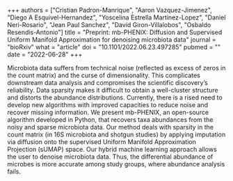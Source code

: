 +++
authors = ["Cristian Padron-Manrique", "Aaron Vazquez-Jimenez", "Diego A Esquivel-Hernandez", "Yoscelina Estrella Martinez-Lopez", "Daniel Neri-Rosario", "Jean Paul Sanchez", "David Giron-Villalobos", "Osbaldo Resendis-Antonio"]
title = "Preprint: mb-PHENIX: Diffusion and Supervised Uniform Manifold Approximation for denoising microbiota data"
journal = "bioRxiv"
what = "article"
doi = "10.1101/2022.06.23.497285"
pubmed = ""
date = "2022-06-28"
+++

Microbiota data suffers from technical noise (reflected as excess of zeros in the count matrix) and the curse of dimensionality. This complicates downstream data analysis and compromises the scientific discovery’s reliability. Data sparsity makes it difficult to obtain a well-cluster structure and distorts the abundance distributions. Currently, there is a rised need to develop new algorithms with improved capacities to reduce noise and recover missing information. We present mb-PHENIX, an open-source algorithm developed in Python, that recovers taxa abundances from the noisy and sparse microbiota data. Our method deals with sparsity in the count matrix (in 16S microbiota and shotgun studies) by applying imputation via diffusion onto the supervised Uniform Manifold Approximation Projection (sUMAP) space. Our hybrid machine learning approach allows the user to denoise microbiota data. Thus, the differential abundance of microbes is more accurate among study groups, where abundance analysis fails.
